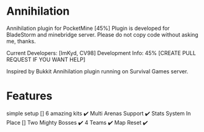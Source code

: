 # Annihilation
Annihilation plugin for PocketMine [45%]
Plugin is developed for BladeStorm and minebridge server.
Please do not copy code without asking me, thanks.

Current Developers: [ImKyd, CV98]
Development Info: 45%
[CREATE PULL REQUEST IF YOU WANT HELP]

Inspired by Bukkit Annihilation plugin running on Survival Games server.  

# Features
simple setup []
6 amazing kits ✔️
Multi Arenas Support ✔️
Stats System In Place []
Two Mighty Bosses ✔️
4 Teams ✔️
Map Reset ✔️
